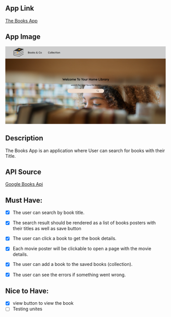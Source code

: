## App Link

[The Books App](https://ghufran-movie-app.netlify.app/)

## App Image

![app image](/Readme.png)

## Description

The Books App is an application where User can search for books with their Title.

## API Source

[Google Books Api ](https://developers.google.com/books)

## Must Have:

- [x] The user can search by book title.

- [x] The search result should be rendered as a list of books posters with their titles as well as save button

- [x] The user can click a book to get the book details.

- [x] Each movie poster will be clickable to open a page with the movie details.
- [x] The user can add a book to the saved books (collection).

- [x] The user can see the errors if something went wrong.

## Nice to Have:

- [x] view button to view the book
- [ ] Testing unites
